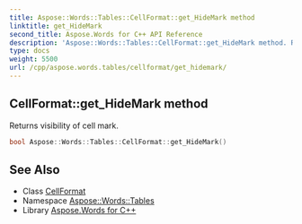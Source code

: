 ```yaml
---
title: Aspose::Words::Tables::CellFormat::get_HideMark method
linktitle: get_HideMark
second_title: Aspose.Words for C++ API Reference
description: 'Aspose::Words::Tables::CellFormat::get_HideMark method. Returns visibility of cell mark in C++.'
type: docs
weight: 5500
url: /cpp/aspose.words.tables/cellformat/get_hidemark/
---
```

## CellFormat::get_HideMark method


Returns visibility of cell mark.

```cpp
bool Aspose::Words::Tables::CellFormat::get_HideMark()
```

## See Also

* Class [CellFormat](../)
* Namespace [Aspose::Words::Tables](../../)
* Library [Aspose.Words for C++](../../../)
